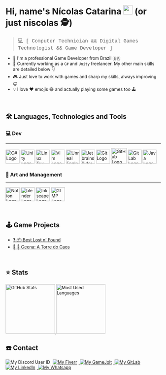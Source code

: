 # Hi, name's Nícolas Catarina <img src="https://c.tenor.com/BlM254E365cAAAAi/sun-smiling.gif" width=30> (or just niscolas :detective:)

> <span style="font-size:16px; font-family:Courier"> :computer: [ Computer Technician && Digital Games Technologist && Game Developer ] </span>

- 🦸 I'm a professional Game Developer from Brazil 🇧🇷 <br>
- 🔨 Currently working as a `C#` and `Unity` freelancer. My other main skills are detailed below 👇 <br>
- 🎮 Just love to work with games and sharp my skills, always improving 🙃 <br>
- 💡 I love ❤️ emojis 😄 and actually playing some games too 🕹️

<br>

## :hammer_and_wrench: Languages, Technologies and Tools

### :computer: Dev
---

<img
    alt="C# Logo"
    height=45
    src="https://cdn.jsdelivr.net/gh/devicons/devicon/icons/csharp/csharp-original.svg">
<img
    alt="Unity Logo"
    height=45
    src="https://cdn4.iconfinder.com/data/icons/various-icons-2/476/Unity.png">
<img
    alt="Linux Tux Logo"
    height=45
    src="https://img.icons8.com/color/240/000000/linux--v1.png">
<img
    alt="Vim Logo"
    height=45
    src="https://cdn.jsdelivr.net/gh/devicons/devicon/icons/vim/vim-original.svg">
<img
    alt="Unreal Engine Logo"
    height=45
    src="https://img.icons8.com/color/240/000000/unreal-engine.png">
<img
    alt="Jetbrains Rider Logo"
    height=45
    src="https://resources.jetbrains.com/storage/products/company/brand/logos/Rider_icon.svg?_gl=1*1y5ya1z*_ga*MTIwNTgzMDkyMC4xNjM2NjQ1NzAz*_ga_V0XZL7QHEB*MTYzOTEwNjI1NC40LjAuMTYzOTEwNjI1Ni4w">
<img
    alt="Git Logo"
    height=45
    src="https://cdn.jsdelivr.net/gh/devicons/devicon/icons/git/git-original.svg">
<img
    alt="GitHub Logo"
    height=50
    src="https://img.icons8.com/color/240/000000/github--v1.png">
<img
    alt="GitLab Logo"
    height=45
    src="https://cdn.jsdelivr.net/gh/devicons/devicon/icons/gitlab/gitlab-original.svg">
<img
    alt="Java Logo"
    height=45
    src="https://cdn.jsdelivr.net/gh/devicons/devicon/icons/java/java-original.svg">

### :art: Art and Management
---

<img
    alt="Notion Logo"
    height=45
    src="https://img.icons8.com/color/240/000000/notion--v1.png">
<img
    alt="blender Logo"
    height=45
    src="https://img.icons8.com/color/240/000000/blender-3d.png">
<img
    alt="Inkscape Logo"
    height=45
    src="https://img.icons8.com/color/240/000000/inkscape.png">
<img
    alt="GIMP Logo"
    height=45
    src="https://img.icons8.com/color/240/000000/gimp.png">

<br>

## :joystick: Game Projects

- [:question: :package: Best Lost n' Found][best_lost_n_found-gamejolt_link]
- [:volcano: :tokyo_tower: Geena: A Torre do Caos][geena-gamejolt_link]

<br>

## :star: Stats

<a href="https://github.com/anuraghazra/github-readme-stats">
    <img
        alt="GitHub Stats"
        height=160
        src="https://github-readme-stats.vercel.app/api?username=niscolas&count_private=true&custom_title=My GitHub Stats&show_icons=true&theme=tokyonight">
</a>
<a href="https://github.com/anuraghazra/github-readme-stats">
    <img
        alt="Most Used Languages"
        height=160
        src="https://github-readme-stats.vercel.app/api/top-langs/?username=niscolas&hide=java&layout=compact&theme=tokyonight">
</a>
<!--
<a href="https://github.com/anuraghazra/github-readme-stats">
    <img alt="Wakatime Stats" src="https://github-readme-stats.vercel.app/api/wakatime?username=niscolas">
</a>
-->

<br>

## :telephone: Contact

<img
    alt="My Discord User ID"
    src="https://img.shields.io/badge/Discord-niscolas_0609-565B65?style=for-the-badge&labelColor=5865F2&logo=discord&logoColor=white"
    style="margin-right:5px">
<a href="hhttps://www.fiverr.com/pajamaunicorns">
    <img
        alt="My Fiverr"
        src="https://img.shields.io/badge/Fiveerr-1DBF73?style=for-the-badge&logo=fiverr&logoColor=white"
        style="margin-right:5px">
</a>
<a href="https://gamejolt.com/@Bitten-Sweet">
    <img
        alt="My GameJolt"
        src="https://img.shields.io/badge/GameJolt-2F7F6F?style=for-the-badge&logo=gamejolt&logoColor=white"
        style="margin-right:5px">
</a>
<a href="https://gitlab.com/niscolas">
    <img
        alt="My GitLab"
        src="https://img.shields.io/badge/GitLab-330F63?style=for-the-badge&logo=gitlab&logoColor=white"
        style="margin-right:5px">
</a>
<a href="https://www.linkedin.com/in/niscolas">
    <img
        alt="My LinkedIn"
        src="https://img.shields.io/badge/LinkedIn-0077B5?style=for-the-badge&logo=linkedin&logoColor=white"
        style="margin-right:5px">
</a>
<a href="https://wa.me/5531988598280">
    <img
        alt="My Whatsapp"
        src="https://img.shields.io/badge/WhatsApp-25D366?style=for-the-badge&logo=whatsapp&logoColor=white"
        style="margin-right:5px">
</a>

[best_lost_n_found-gamejolt_link]: https://gamejolt.com/games/bestlostnfound/604915
[geena-gamejolt_link]: https://gamejolt.com/games/geena/604636
